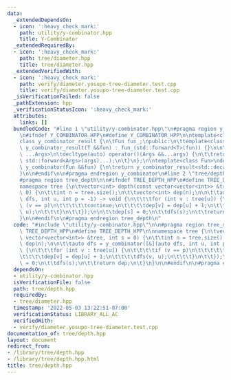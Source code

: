 ```yaml
---
data:
  _extendedDependsOn:
  - icon: ':heavy_check_mark:'
    path: utility/y-combinator.hpp
    title: Y-Combinator
  _extendedRequiredBy:
  - icon: ':heavy_check_mark:'
    path: tree/diameter.hpp
    title: tree/diameter.hpp
  _extendedVerifiedWith:
  - icon: ':heavy_check_mark:'
    path: verify/diameter.yosupo-tree-diameter.test.cpp
    title: verify/diameter.yosupo-tree-diameter.test.cpp
  _isVerificationFailed: false
  _pathExtension: hpp
  _verificationStatusIcon: ':heavy_check_mark:'
  attributes:
    links: []
  bundledCode: "#line 1 \"utility/y-combinator.hpp\"\n#pragma region y_combinator\n\
    \n#ifndef Y_COMBINATOR_HPP\n#define Y_COMBINATOR_HPP\n\ntemplate<class Fun>\n\
    class y_combinator_result {\n\tFun fun_;\npublic:\n\ttemplate<class T>\n\texplicit\
    \ y_combinator_result(T &&fun) : fun_(std::forward<T>(fun)) {}\n\n\ttemplate<class\
    \ ...Args>\n\tdecltype(auto) operator()(Args &&...args) {\n\t\treturn fun_(std::ref(*this),\
    \ std::forward<Args>(args)...);\n\t}\n};\n\ntemplate<class Fun>\ndecltype(auto)\
    \ y_combinator(Fun &&fun) {\n\treturn y_combinator_result<std::decay_t<Fun>>(std::forward<Fun>(fun));\n\
    }\n\n#endif\n\n#pragma endregion y_combinator\n#line 2 \"tree/depth.hpp\"\n\n\
    #pragma region tree_depth\n\n#ifndef TREE_DEPTH_HPP\n#define TREE_DEPTH_HPP\n\n\
    namespace tree {\n\tvector<int> depth(const vector<vector<int>> &tree, int s =\
    \ 0) {\n\t\tint n = tree.size();\n\t\tvector<int> dep(n);\n\n\t\tauto dfs = y_combinator([&](auto\
    \ dfs, int u, int p = -1) -> void {\n\t\t\tfor (int v : tree[u]) {\n\t\t\t\tif\
    \ (v == p)\n\t\t\t\t\tcontinue;\n\t\t\t\tdep[v] = dep[u] + 1;\n\t\t\t\tdfs(v,\
    \ u);\n\t\t\t}\n\t\t});\n\n\t\tdep[s] = 0;\n\t\tdfs(s);\n\t\treturn dep;\n\t}\n\
    }\n\n#endif\n\n#pragma endregion tree_depth\n"
  code: "#include \"utility/y-combinator.hpp\"\n\n#pragma region tree_depth\n\n#ifndef\
    \ TREE_DEPTH_HPP\n#define TREE_DEPTH_HPP\n\nnamespace tree {\n\tvector<int> depth(const\
    \ vector<vector<int>> &tree, int s = 0) {\n\t\tint n = tree.size();\n\t\tvector<int>\
    \ dep(n);\n\n\t\tauto dfs = y_combinator([&](auto dfs, int u, int p = -1) -> void\
    \ {\n\t\t\tfor (int v : tree[u]) {\n\t\t\t\tif (v == p)\n\t\t\t\t\tcontinue;\n\
    \t\t\t\tdep[v] = dep[u] + 1;\n\t\t\t\tdfs(v, u);\n\t\t\t}\n\t\t});\n\n\t\tdep[s]\
    \ = 0;\n\t\tdfs(s);\n\t\treturn dep;\n\t}\n}\n\n#endif\n\n#pragma endregion tree_depth"
  dependsOn:
  - utility/y-combinator.hpp
  isVerificationFile: false
  path: tree/depth.hpp
  requiredBy:
  - tree/diameter.hpp
  timestamp: '2022-05-03 13:22:51-07:00'
  verificationStatus: LIBRARY_ALL_AC
  verifiedWith:
  - verify/diameter.yosupo-tree-diameter.test.cpp
documentation_of: tree/depth.hpp
layout: document
redirect_from:
- /library/tree/depth.hpp
- /library/tree/depth.hpp.html
title: tree/depth.hpp
---
```

